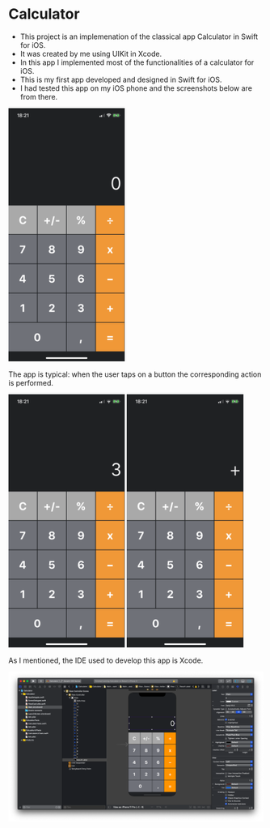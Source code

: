 # Calculator

- This project is an implemenation of the classical app Calculator in Swift for iOS.
- It was created by me using UIKit in Xcode.
- In this app I implemented most of the functionalities of a calculator for iOS.
- This is my first app developed and designed in Swift for iOS.
- I had tested this app on my iOS phone and the screenshots below are from there.

<img src="images/Start.jpg" height="500">

The app is typical: when the user taps on a button the corresponding action is performed. 
<p>
    <img src="images/Add3.jpg" height="500">
    <img src="images/Operator.jpg" height="500">
</p>

As I mentioned, the IDE used to develop this app is Xcode.

<img src="images/Xcode.jpg">